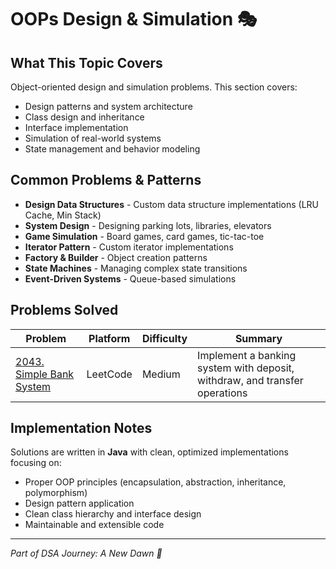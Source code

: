 # OOPs Design & Simulation 🎭

## What This Topic Covers
Object-oriented design and simulation problems. This section covers:
- Design patterns and system architecture
- Class design and inheritance
- Interface implementation
- Simulation of real-world systems
- State management and behavior modeling

## Common Problems & Patterns
- **Design Data Structures** - Custom data structure implementations (LRU Cache, Min Stack)
- **System Design** - Designing parking lots, libraries, elevators
- **Game Simulation** - Board games, card games, tic-tac-toe
- **Iterator Pattern** - Custom iterator implementations
- **Factory & Builder** - Object creation patterns
- **State Machines** - Managing complex state transitions
- **Event-Driven Systems** - Queue-based simulations

## Problems Solved

| Problem | Platform | Difficulty | Summary |
|---------|----------|------------|----------|
| [2043. Simple Bank System](./SimpleBankSystem.java) | LeetCode | Medium | Implement a banking system with deposit, withdraw, and transfer operations |

## Implementation Notes
Solutions are written in **Java** with clean, optimized implementations focusing on:
- Proper OOP principles (encapsulation, abstraction, inheritance, polymorphism)
- Design pattern application
- Clean class hierarchy and interface design
- Maintainable and extensible code

---
*Part of DSA Journey: A New Dawn 🌅*
